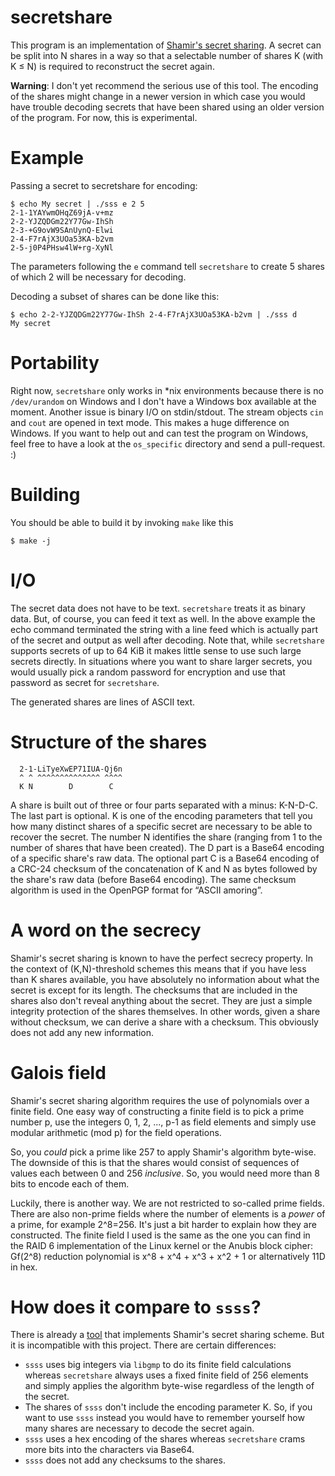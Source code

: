 # secretshare

This program is an implementation of
[Shamir's secret sharing](https://en.wikipedia.org/wiki/Shamir%27s_Secret_Sharing).
A secret can be split into N shares in a way so that
a selectable number of shares K (with K ≤ N) is required
to reconstruct the secret again.

**Warning**: I don't yet recommend the serious use of this tool. The
encoding of the shares might change in a newer version in which case
you would have trouble decoding secrets that have been shared using
an older version of the program. For now, this is experimental.

# Example

Passing a secret to secretshare for encoding:

```
$ echo My secret | ./sss e 2 5
2-1-1YAYwmOHqZ69jA-v+mz
2-2-YJZQDGm22Y77Gw-IhSh
2-3-+G9ovW9SAnUynQ-Elwi
2-4-F7rAjX3UOa53KA-b2vm
2-5-j0P4PHsw4lW+rg-XyNl
```

The parameters following the `e` command tell `secretshare` to create 5 shares of which 2 will be necessary for decoding.

Decoding a subset of shares can be done like this:

```
$ echo 2-2-YJZQDGm22Y77Gw-IhSh 2-4-F7rAjX3UOa53KA-b2vm | ./sss d
My secret
```

# Portability

Right now, `secretshare` only works in *nix environments because there is no `/dev/urandom` on Windows and I don't have a Windows box available at the moment. Another issue is binary I/O on stdin/stdout. The stream objects `cin` and `cout` are opened in text mode. This makes a huge difference on Windows. If you want to help out and can test the program on Windows, feel free to have a look at the `os_specific` directory and send a pull-request. :)

# Building

You should be able to build it by invoking `make` like this

```
$ make -j
```

# I/O

The secret data does not have to be text. `secretshare` treats it as
binary data. But, of course, you can feed it text as well. In the above
example the echo command terminated the string with a line feed which
is actually part of the secret and output as well after decoding.
Note that, while `secretshare` supports secrets of up to 64 KiB
it makes little sense to use such large secrets directly. In situations
where you want to share larger secrets, you would usually pick a random
password for encryption and use that password as secret for `secretshare`.

The generated shares are lines of ASCII text.

# Structure of the shares

```
  2-1-LiTyeXwEP71IUA-Qj6n
  ^ ^ ^^^^^^^^^^^^^^ ^^^^
  K N        D        C
```

A share is built out of three or four parts separated with a minus: K-N-D-C.
The last part is optional. K is one of the encoding parameters that tell you
how many distinct
shares of a specific secret are necessary to be able to recover the
secret. The number N identifies the share (ranging from 1 to the number
of shares that have been created). The D part is a Base64 encoding of
a specific share's raw data. The optional part C is a Base64 encoding
of a CRC-24 checksum of the concatenation of K and N as bytes followed
by the share's raw data (before Base64 encoding). The same checksum
algorithm is used in the OpenPGP format for “ASCII amoring”.

# A word on the secrecy

Shamir's secret sharing is known to have the perfect secrecy property.
In the context of (K,N)-threshold schemes this means that if you have
less than K shares available, you have absolutely no information about
what the secret is except for its length. The checksums that are included
in the shares
also don't reveal anything about the secret.
They are just a simple integrity protection of the shares themselves.
In other words, given a share without checksum, we can derive a share
with a checksum. This obviously does not add any new information.

# Galois field

Shamir's secret sharing algorithm requires the use of polynomials over
a finite field. One easy way of constructing a finite field is to pick
a prime number p, use the integers 0, 1, 2, ..., p-1 as field elements
and simply use modular arithmetic (mod p) for the field operations.

So, you *could* pick a prime like 257 to apply Shamir's algorithm
byte-wise. The downside of this is that the shares would consist of
sequences of values each between 0 and 256 *inclusive*. So, you would
need more than 8 bits to encode each of them.

Luckily, there is another way. We are not restricted to so-called
prime fields. There are also non-prime fields where the number of
elements is a *power* of a prime, for example 2^8=256. It's just
a bit harder to explain how they are constructed. The finite
field I used is the same as the one you can find in the RAID 6
implementation of the Linux kernel or the Anubis block cipher:
Gf(2^8) reduction polynomial is x^8 + x^4 + x^3 + x^2 + 1 or
alternatively 11D in hex.

# How does it compare to `ssss`?

There is already a [tool](http://point-at-infinity.org/ssss/) that
implements Shamir's secret sharing scheme. But it is incompatible
with this project. There are certain differences:

* `ssss` uses big integers via `libgmp` to do its finite field calculations
  whereas `secretshare` always uses a fixed finite field of 256 elements
  and simply applies the algorithm byte-wise regardless of the length
  of the secret.
* The shares of `ssss` don't include the encoding parameter K. So, if you
  want to use `ssss` instead you would have to remember yourself how many
  shares are necessary to decode the secret again.
* `ssss` uses a hex encoding of the shares whereas `secretshare` crams
  more bits into the characters via Base64.
* `ssss` does not add any checksums to the shares.

